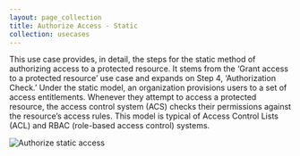 ```yaml
---
layout: page_collection
title: Authorize Access - Static
collection: usecases
---
```

This use case provides, in detail, the steps for the static method of authorizing access to a protected resource. It stems from the ‘Grant access to a protected resource’ use case and expands on Step 4, ‘Authorization Check.’
Under the static model, an organization provisions users to a set of access entitlements.  Whenever they attempt to access a protected resource, the access control system (ACS) checks their permissions against the resource’s access rules.
This model is typical of Access Control Lists (ACL) and RBAC (role-based access control) systems.

![Authorize static access](../../img/AuthorizeStatic.png)
